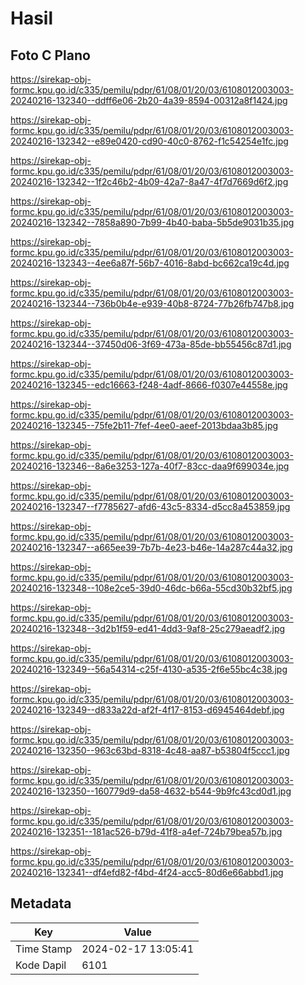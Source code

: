 # Hasil

## Foto C Plano

https://sirekap-obj-formc.kpu.go.id/c335/pemilu/pdpr/61/08/01/20/03/6108012003003-20240216-132340--ddff6e06-2b20-4a39-8594-00312a8f1424.jpg

https://sirekap-obj-formc.kpu.go.id/c335/pemilu/pdpr/61/08/01/20/03/6108012003003-20240216-132342--e89e0420-cd90-40c0-8762-f1c54254e1fc.jpg

https://sirekap-obj-formc.kpu.go.id/c335/pemilu/pdpr/61/08/01/20/03/6108012003003-20240216-132342--1f2c46b2-4b09-42a7-8a47-4f7d7669d6f2.jpg

https://sirekap-obj-formc.kpu.go.id/c335/pemilu/pdpr/61/08/01/20/03/6108012003003-20240216-132342--7858a890-7b99-4b40-baba-5b5de9031b35.jpg

https://sirekap-obj-formc.kpu.go.id/c335/pemilu/pdpr/61/08/01/20/03/6108012003003-20240216-132343--4ee6a87f-56b7-4016-8abd-bc662ca19c4d.jpg

https://sirekap-obj-formc.kpu.go.id/c335/pemilu/pdpr/61/08/01/20/03/6108012003003-20240216-132344--736b0b4e-e939-40b8-8724-77b26fb747b8.jpg

https://sirekap-obj-formc.kpu.go.id/c335/pemilu/pdpr/61/08/01/20/03/6108012003003-20240216-132344--37450d06-3f69-473a-85de-bb55456c87d1.jpg

https://sirekap-obj-formc.kpu.go.id/c335/pemilu/pdpr/61/08/01/20/03/6108012003003-20240216-132345--edc16663-f248-4adf-8666-f0307e44558e.jpg

https://sirekap-obj-formc.kpu.go.id/c335/pemilu/pdpr/61/08/01/20/03/6108012003003-20240216-132345--75fe2b11-7fef-4ee0-aeef-2013bdaa3b85.jpg

https://sirekap-obj-formc.kpu.go.id/c335/pemilu/pdpr/61/08/01/20/03/6108012003003-20240216-132346--8a6e3253-127a-40f7-83cc-daa9f699034e.jpg

https://sirekap-obj-formc.kpu.go.id/c335/pemilu/pdpr/61/08/01/20/03/6108012003003-20240216-132347--f7785627-afd6-43c5-8334-d5cc8a453859.jpg

https://sirekap-obj-formc.kpu.go.id/c335/pemilu/pdpr/61/08/01/20/03/6108012003003-20240216-132347--a665ee39-7b7b-4e23-b46e-14a287c44a32.jpg

https://sirekap-obj-formc.kpu.go.id/c335/pemilu/pdpr/61/08/01/20/03/6108012003003-20240216-132348--108e2ce5-39d0-46dc-b66a-55cd30b32bf5.jpg

https://sirekap-obj-formc.kpu.go.id/c335/pemilu/pdpr/61/08/01/20/03/6108012003003-20240216-132348--3d2b1f59-ed41-4dd3-9af8-25c279aeadf2.jpg

https://sirekap-obj-formc.kpu.go.id/c335/pemilu/pdpr/61/08/01/20/03/6108012003003-20240216-132349--56a54314-c25f-4130-a535-2f6e55bc4c38.jpg

https://sirekap-obj-formc.kpu.go.id/c335/pemilu/pdpr/61/08/01/20/03/6108012003003-20240216-132349--d833a22d-af2f-4f17-8153-d6945464debf.jpg

https://sirekap-obj-formc.kpu.go.id/c335/pemilu/pdpr/61/08/01/20/03/6108012003003-20240216-132350--963c63bd-8318-4c48-aa87-b53804f5ccc1.jpg

https://sirekap-obj-formc.kpu.go.id/c335/pemilu/pdpr/61/08/01/20/03/6108012003003-20240216-132350--160779d9-da58-4632-b544-9b9fc43cd0d1.jpg

https://sirekap-obj-formc.kpu.go.id/c335/pemilu/pdpr/61/08/01/20/03/6108012003003-20240216-132351--181ac526-b79d-41f8-a4ef-724b79bea57b.jpg

https://sirekap-obj-formc.kpu.go.id/c335/pemilu/pdpr/61/08/01/20/03/6108012003003-20240216-132341--df4efd82-f4bd-4f24-acc5-80d6e66abbd1.jpg


## Metadata

| Key        | Value               |
| ---------- | ------------------- |
| Time Stamp | 2024-02-17 13:05:41 |
| Kode Dapil | 6101                |



